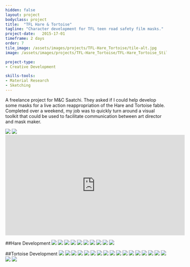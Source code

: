```yaml
---
hidden: false
layout: project
bodyclass: project
title:  "TFL Hare & Tortoise"
tagline: "Character development for TFL teen road safety film masks."
project-date:   2015-17-01
timeframe: 2 days
order: 7
tile_image: /assets/images/projects/TFL-Hare_Tortoise/tile-alt.jpg
image: /assets/images/projects/TFL-Hare_Tortoise/TFL-Hare_Tortoise_Still-Hero.jpg

project-type:
- Creative Development

skills-tools: 
- Material Research
- Sketching
---
```


A freelance project for M&C Saatchi. They asked if I could help develop some masks for a live action reappropriation of the Hare and Tortoise fable. Completed over a weekend, my job was to quickly turn around a visual toolkit that could be used to facilitate communication between art director and mask maker.

<img src="/assets/images/projects/TFL-Hare_Tortoise/TFL-Hare_Tortoise_Still-01.jpg" />
<img src="/assets/images/projects/TFL-Hare_Tortoise/TFL-Hare_Tortoise_Still-02.jpg" />

<iframe width="560" height="315" src="https://www.youtube.com/embed/KhAGqgx_snA" frameborder="0" allowfullscreen></iframe>

##Hare Development
<img src="/assets/images/projects/TFL-Hare_Tortoise/Hare-01.jpg" />
<img src="/assets/images/projects/TFL-Hare_Tortoise/Hare-02.jpg" />
<img src="/assets/images/projects/TFL-Hare_Tortoise/Hare-03.jpg" />
<img src="/assets/images/projects/TFL-Hare_Tortoise/Hare-04.jpg" />
<img src="/assets/images/projects/TFL-Hare_Tortoise/Hare-05.jpg" />
<img src="/assets/images/projects/TFL-Hare_Tortoise/Hare-06.jpg" />
<img src="/assets/images/projects/TFL-Hare_Tortoise/Hare-07.jpg" />
<img src="/assets/images/projects/TFL-Hare_Tortoise/Hare-08.jpg" />
<img src="/assets/images/projects/TFL-Hare_Tortoise/Hare-09.jpg" />
<img src="/assets/images/projects/TFL-Hare_Tortoise/Hare-10.jpg" />

##Tortoise Development
<img src="/assets/images/projects/TFL-Hare_Tortoise/Tortoise-01.jpg" />
<img src="/assets/images/projects/TFL-Hare_Tortoise/Tortoise-02.jpg" />
<img src="/assets/images/projects/TFL-Hare_Tortoise/Tortoise-03.jpg" />
<img src="/assets/images/projects/TFL-Hare_Tortoise/Tortoise-04.jpg" />
<img src="/assets/images/projects/TFL-Hare_Tortoise/Tortoise-05.jpg" />
<img src="/assets/images/projects/TFL-Hare_Tortoise/Tortoise-06.jpg" />
<img src="/assets/images/projects/TFL-Hare_Tortoise/Tortoise-07.jpg" />
<img src="/assets/images/projects/TFL-Hare_Tortoise/Tortoise-08.jpg" />
<img src="/assets/images/projects/TFL-Hare_Tortoise/Tortoise-09.jpg" />
<img src="/assets/images/projects/TFL-Hare_Tortoise/Tortoise-10.jpg" />
<img src="/assets/images/projects/TFL-Hare_Tortoise/Tortoise-11.jpg" />
<img src="/assets/images/projects/TFL-Hare_Tortoise/Tortoise-12.jpg" />
<img src="/assets/images/projects/TFL-Hare_Tortoise/Tortoise-13.jpg" />
<img src="/assets/images/projects/TFL-Hare_Tortoise/Tortoise-14.jpg" />
<img src="/assets/images/projects/TFL-Hare_Tortoise/Tortoise-15.jpg" />
<img src="/assets/images/projects/TFL-Hare_Tortoise/Tortoise-16.jpg" />
<img src="/assets/images/projects/TFL-Hare_Tortoise/Tortoise-17.jpg" />
<img src="/assets/images/projects/TFL-Hare_Tortoise/Tortoise-18.jpg" />
<img src="/assets/images/projects/TFL-Hare_Tortoise/Tortoise-19.jpg" />
